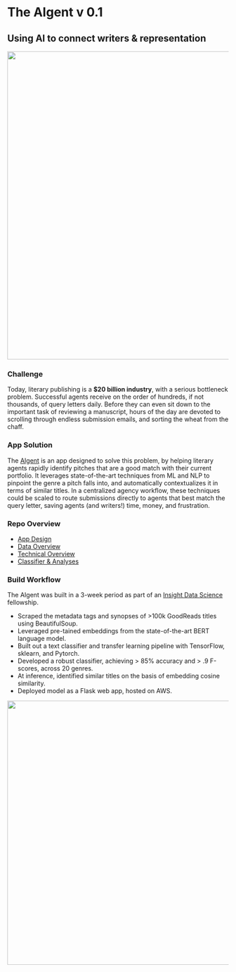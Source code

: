 # The AIgent v 0.1

## Using AI to connect writers & representation

<p align="center"><img src="https://raw.githubusercontent.com/moralwintertiger/flask-agent-v1/master/images/01_agent.png" width="700"></p>

### Challenge
Today, literary publishing is a <b>$20 billion industry</b>, with a serious bottleneck problem. Successful agents receive on the order of hundreds, if not thousands, of query letters daily. Before they can even sit down to the important task of reviewing a manuscript, hours of the day are devoted to scrolling through endless submission emails, and sorting the wheat from the chaff. 

### App Solution
The <a href="http://www.insilicoveritas.net:5000/">AIgent</a> is an app designed to solve this problem, by helping literary agents rapidly identify pitches that are a good match with their current portfolio. It leverages state-of-the-art techniques from ML and NLP to pinpoint the genre a pitch falls into, and automatically contextualizes it in terms of similar titles. In a centralized agency workflow, these techniques could be scaled to route submissions directly to agents that best match the query letter, saving agents (and writers!) time, money, and frustration.

### Repo Overview
* <a href="https://github.com/moralwintertiger/flask-agent-v1/tree/master/templates">App Design</a>
* <a href="https://github.com/moralwintertiger/flask-agent-v1/tree/master/data">Data Overview</a>
* <a href="https://github.com/moralwintertiger/flask-agent-v1/tree/master/similars_model">Technical Overview</a>
* <a href="https://github.com/moralwintertiger/flask-agent-v1/tree/master/analyses">Classifier & Analyses</a>

### Build Workflow
The AIgent was built in a 3-week period as part of an <a href="https://www.insightdatascience.com/">Insight Data Science</a> fellowship.
* Scraped the metadata tags and synopses of >100k GoodReads titles using BeautifulSoup.<br>
* Leveraged pre-tained embeddings from the state-of-the-art BERT language model.<br>
* Built out a text classifier and transfer learning pipeline with TensorFlow, sklearn, and Pytorch.<br>
* Developed a robust classifier, achieving > 85% accuracy and > .9 F-scores, across 20 genres.<br>
* At inference, identified similar titles on the basis of embedding cosine similarity.<br>
* Deployed model as a Flask web app, hosted on AWS.<br>

<p align="center"><img src="https://raw.githubusercontent.com/moralwintertiger/flask-agent-v1/master/images/slide_02_workflow.png" width="600"></p>
